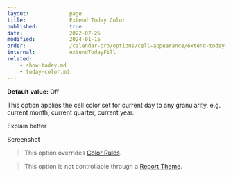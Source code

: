 ```yaml
---
layout:             page
title:              Extend Today Color
published:          true
date:               2022-07-26
modified:           2024-01-15
order:              /calendar-pro/options/cell-appearance/extend-today-color
internal:           extendTodayFill
related:
    - show-today.md
    - today-color.md
---
```

**Default value:** Off

This option applies the cell color set for current day to any granularity, e.g. current month, current quarter, current year.

<todo>Explain better</todo>

<todo>Screenshot</todo>

> This option overrides [Color Rules](../../features/color-rules.md).

> This option is not controllable through a [Report Theme](../../features/themes.md).